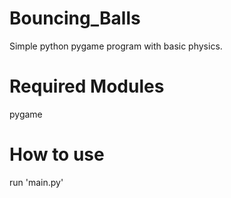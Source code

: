 # Bouncing_Balls
Simple python pygame program with basic physics.

# Required Modules
pygame

# How to use
run 'main.py'
